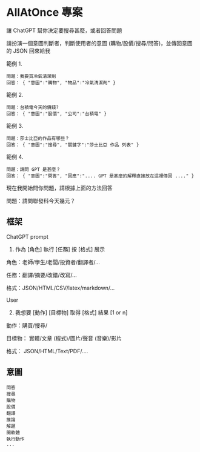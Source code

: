 # AllAtOnce 專案

讓 ChatGPT 幫你決定要搜尋甚麼，或者回答問題

請扮演一個意圖判斷者，判斷使用者的意圖 (購物/股價/搜尋/問答)，並傳回意圖的 JSON 回來給我

範例 1. 

    問題：我要買冷氣清潔劑
    回答： { "意圖":"購物", "物品":"冷氣清潔劑" }

範例 2. 

    問題：台積電今天的價錢?
    回答： { "意圖":"股價", "公司":"台積電" }

範例 3. 

    問題：莎士比亞的作品有哪些？
    回答： { "意圖":"搜尋", "關鍵字":"莎士比亞 作品 列表" }

範例 4. 

    問題：請問 GPT 是甚麼？
    回答： { "意圖":"問答", "回應":".... GPT 是甚麼的解釋直接放在這裡傳回 ...." }


現在我開始問你問題，請根據上面的方法回答

問題：請問聯發科今天幾元？

## 框架

ChatGPT prompt

1. 作為 [角色] 執行 [任務] 按 [格式] 展示

角色：老師/學生/老闆/投資者/翻譯者/...

任務：翻譯/摘要/改錯/改寫/...

格式：JSON/HTML/CSV/latex/markdown/...

User

2. 我想要 [動作] [目標物] 取得 [格式] 結果 [1 or n]

動作：購買/搜尋/

目標物： 實體/文章 (程式)/圖片/聲音 (音樂)/影片

格式： JSON/HTML/Text/PDF/....

## 意圖

```
問答
搜尋
購物
股價
翻譯
推論
解題
開軟體
執行動作
...
```



